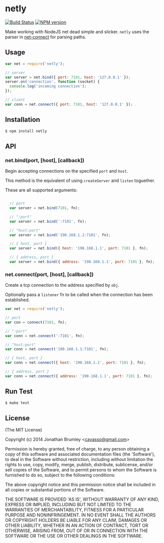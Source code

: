 # netly

[![Build Status](https://travis-ci.org/cayasso/netly.svg?branch=master)](https://travis-ci.org/cayasso/netly)
[![NPM version](https://badge.fury.io/js/netly.svg)](http://badge.fury.io/js/netly)

Make working with NodeJS net dead simple and slicker. `netly` uses the parser in [net-connect](https://github.com/juliangruber/net-connect) for parsing paths.

## Usage

```js
var net = require('netly');

// server
var server = net.bind({ port: 7101, host: '127.0.0.1' });
server.on('connection', function (socket) {
  console.log('incoming connection');
});

// client
var conn = net.connect({ port: 7101, host: '127.0.0.1' });
```

## Installation

```bash
$ npm install netly
```

## API

### net.bind(port, [host], [callback])

Begin accepting connections on the specified `port` and `host`. 

This method is the equivalent of using `createServer` and `listen` toguether.

These are all supported arguments:

```js

  // port
  var server = net.bind(7101, fn);

  // ":port"
  var server = net.bind(':7101', fn);

  // "host:port"
  var server = net.bind('190.168.1.1:7101', fn);

  // { host, port }
  var server = net.bind({ host: '190.168.1.1', port: 7101 }, fn);

  // { address, port }
  var server = net.bind({ address: '190.168.1.1', port: 7101 }, fn);
```

### net.connect(port, [host], [callback])

  Create a tcp connection to the address specified by `obj`.

  Optionally pass a `listener` fn to be called when the connection has been
  established.

```js
var net = require('netly');

// port
var con = connect(7101, fn);

// ":port"
var conn = net.connect(':7101', fn);

// "host:port"
var conn = net.connect('190.168.1.1:7101', fn);

// { host, port }
var conn = net.connect({ host: '190.168.1.1', port: 7101 }, fn);

// { address, port }
var conn = net.connect({ address: '190.168.1.1', port: 7101 }, fn);
```

## Run Test

```bash
$ make test
```

## License

(The MIT License)

Copyright (c) 2014 Jonathan Brumley &lt;cayasso@gmail.com&gt;

Permission is hereby granted, free of charge, to any person obtaining
a copy of this software and associated documentation files (the
'Software'), to deal in the Software without restriction, including
without limitation the rights to use, copy, modify, merge, publish,
distribute, sublicense, and/or sell copies of the Software, and to
permit persons to whom the Software is furnished to do so, subject to
the following conditions:

The above copyright notice and this permission notice shall be
included in all copies or substantial portions of the Software.

THE SOFTWARE IS PROVIDED 'AS IS', WITHOUT WARRANTY OF ANY KIND,
EXPRESS OR IMPLIED, INCLUDING BUT NOT LIMITED TO THE WARRANTIES OF
MERCHANTABILITY, FITNESS FOR A PARTICULAR PURPOSE AND NONINFRINGEMENT.
IN NO EVENT SHALL THE AUTHORS OR COPYRIGHT HOLDERS BE LIABLE FOR ANY
CLAIM, DAMAGES OR OTHER LIABILITY, WHETHER IN AN ACTION OF CONTRACT,
TORT OR OTHERWISE, ARISING FROM, OUT OF OR IN CONNECTION WITH THE
SOFTWARE OR THE USE OR OTHER DEALINGS IN THE SOFTWARE.


